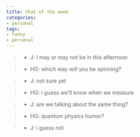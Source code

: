 ```yaml
---
title: Chat of the week
categories:
- personal
tags:
- funny
- personal
---
```


> 

>   * J: I may or may not be in this afternoon
> 

>   * HG: which way will you be spinning?
> 

>   * J: not sure yet
> 

>   * HG: I guess we'll know when we measure
> 

>   * J: are we talking about the same thing?
> 

>   * HG: quantum physics humor?
> 

>   * J: i guess not
>
